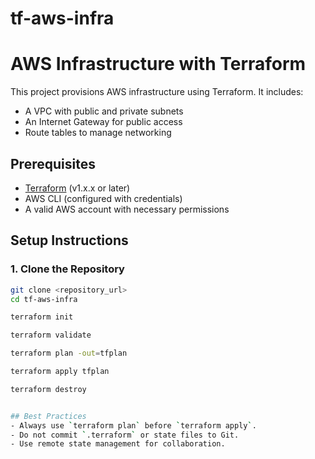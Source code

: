 # tf-aws-infra

# AWS Infrastructure with Terraform

This project provisions AWS infrastructure using Terraform. It includes:
- A VPC with public and private subnets
- An Internet Gateway for public access
- Route tables to manage networking


## Prerequisites
- [Terraform](https://developer.hashicorp.com/terraform/downloads) (v1.x.x or later)
- AWS CLI (configured with credentials)
- A valid AWS account with necessary permissions

## Setup Instructions

### 1. Clone the Repository
```sh
git clone <repository_url>
cd tf-aws-infra

terraform init

terraform validate

terraform plan -out=tfplan

terraform apply tfplan

terraform destroy


## Best Practices
- Always use `terraform plan` before `terraform apply`.
- Do not commit `.terraform` or state files to Git.
- Use remote state management for collaboration.

